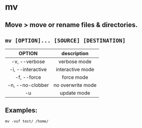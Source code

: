 # mv

**Move** > move or rename files & directories.
---

` mv [OPTION]... [SOURCE] [DESTINATION] `
---

| **OPTION** | description |
|:---:|:---:|
| -v, --verbose | verbose mode |
| -i, --interactive | interactive mode	 |
| -f, --force | force mode |
| -n, --no-clobber | no overwrite mode |
| -u | update mode |

## Examples:
` mv -vuf test/ /home/ `